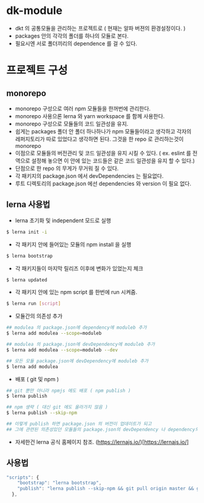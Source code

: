 # dk-module

- dkt 의 공통모듈을 관리하는 프로젝트로 ( 현재는 알파 버젼의 환경설정이다. )
- packages 안의 각각의 폴더를 하나의 모듈로 본다.
- 필요시엔 서로 폴더끼리의 dependence 를 걸 수 있다.

# 프로젝트 구성

## monorepo

- monorepo 구성으로 여러 npm 모듈들을 한꺼번에 관리한다.
- monorepo 사용으론 lerna 와 yarn workspace 를 함께 사용한다.
- monorepo 구성으로 모듈들의 코드 일관성을 유지.
- 쉽게는 packages 폴더 안 폴더 하나하나가 npm 모듈들이라고 생각하고 각자의 레퍼지토리가 따로 있었다고 생각하면 된다. 그것을 한 repo 로 관리하는것이 monorepo
- 이점으로 모듈들의 버전관리 및 코드 일관성을 유지 시킬 수 있다. ( ex. eslint 를 전역으로 설정해 놓으면 이 안에 있는 코드들은 같은 코드 일관성을 유지 할 수 있다.)
- 단점으로 한 repo 의 무게가 무거워 질 수 있다.
- 각 패키지의 package.json 에서 devDependencies 는 필요없다.
- 루트 디렉토리의 package.json 에선 dependencies 와 version 이 필요 없다.

## lerna 사용법

- lerna 초기화 및 independent 모드로 실행

```sh
$ lerna init -i
```

- 각 패키지 안에 들어있는 모듈의 npm install 을 실행

```sh
$ lerna bootstrap
```

- 각 패키지들이 마지막 릴리즈 이후에 변화가 있었는지 체크

```sh
$ lerna updated
```

- 각 패키지 안에 있는 npm script 를 한번에 run 시켜줌.

```sh
$ lerna run [script]
```

- 모듈간의 의존성 추가

```sh
## modulea 의 package.json에 dependency에 moduleb 추가
$ lerna add modulea --scope=moduleb

## modulea 의 package.json에 devDependency에 moduleb 추가
$ lerna add modulea --scope=moduleb --dev

## 모든 모듈 package.json에 devDependency에 moduleb 추가
$ lerna add modulea
```

- 배포 ( git 및 npm )

```sh
## git 뿐만 아니라 npmjs 에도 배포 ( npm publish )
$ lerna publish

## npm 생략 ( 대신 git 에도 올라가지 않음 )
$ lerna publish --skip-npm

## 이렇게 publish 하면 package.json 의 버전이 업데이트가 되고
## 그에 관련된 의존성있던 모듈들의 package.json의 devDependency 나 dependency의 해당 모듈의 버젼도 업데이트 시켜준다.
```

- 자세한건 lerna 공식 홈페이지 참조.
  (https://lernajs.io/)[https://lernajs.io/]

## 사용법

```javascript
"scripts": {
    "bootstrap": "lerna bootstrap",
    "publish": "lerna publish --skip-npm && git pull origin master && git push origin master"
  },
```
